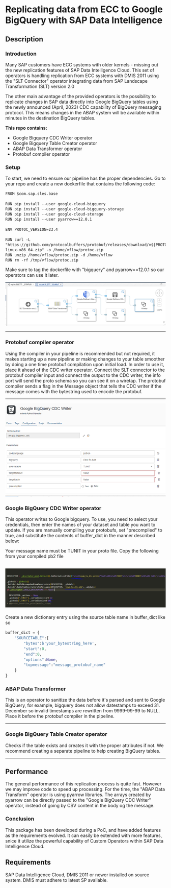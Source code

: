 # Replicating data from ECC to Google BigQuery with SAP Data Intelligence

## Description

### Introduction

Many SAP customers have ECC systems with older kernels - missing out the new replication features of SAP Data Intelligence Cloud. This set of operators is handling replication from ECC systems with DMIS 2011 using the "SLT Connector" operator integrating data from SAP Landscape Transformation (SLT) version 2.0

The other main advantage of the provided operators is the possibility to replicate changes in SAP data directly into Google BigQuery tables using the newly announced (April, 2023) CDC capability of BigQuery messaging protocol. This means changes in the ABAP system will be available within minutes in the destination BigQuery tables.


**This repo contains:**
<ul>
    <li>Google Bigquery CDC Writer operator</li>
    <li>Google Bigquery Table Creator operator</li>
    <li>ABAP Data Transformer operator</li>
    <li>Protobuf compiler operator</li>
</ul>



### Setup


To start, we need to ensure our pipeline has the proper dependencies.
Go to your repo and create a new dockerfile that contains the following code: 

    FROM $com.sap.sles.base

    RUN pip install --user google-cloud-bigquery
    RUN pip install --user google-cloud-bigquery-storage
    RUN pip install --user google-cloud-storage
    RUN pip install --user pyarrow==12.0.1

    ENV PROTOC_VERSION=23.4

    RUN curl -L "https://github.com/protocolbuffers/protobuf/releases/download/v${PROTOC_VERSION}/protoc-${PROTOC_VERSION}-linux-x86_64.zip" -o /home/vflow/protoc.zip 
    RUN unzip /home/vflow/protoc.zip -d /home/vflow 
    RUN rm -rf /tmp/vflow/protoc.zip
    

Make sure to tag the dockerfile with "bigquery" and pyarrow==12.0.1 so our operators can use it later.

![](raw/pipeline.png)

---

### Protobuf compiler operator

Using the compiler in your pipeline is recommended but not required, it makes starting up a new pipeline or making changes to your table smoother by doing a one time protobuf compilation upon initial load. In order to use it, place it ahead of the CDC writer operator. Connect the SLT connector to the protobuf compiler input and connect the output to the CDC writer, the info port will send the proto schema so you can see it on a wiretap. The protobuf compiler sends a flag in the Message object that tells the CDC writer if the message comes with the bytestring used to encode the protobuf.

---

![](raw/CDCconfig.PNG)

### Google BigQuery CDC Writer operator

This operator writes to Google bigquery.
To use, you need to select your credentials, then enter the names of your dataset and table you want to update.
If you are manually compiling your protobufs, set "precompiled" to true, and substitute the contents of buffer_dict in the manner described below:

Your message name must be TUNIT in your proto file.
Copy the following from your compiled pb2 file

![](raw/copythis.PNG)
---

Create a new dictionary entry using the source table name in buffer_dict like so

``` python
buffer_dict = {
    "SOURCETABLE":{
        "bytes":b'your_bytestring_here',
        "start":0,
        "end":0,
        "options":None,
        "topmessage":"message_protobuf_name"
    }
}
```

### ABAP Data Transformer

This is an operator to sanitize the data before it's parsed and sent to Google BigQuery, for example, bigquery does not allow datestamps to exceed 31. December so invalid timestamps are rewritten from 9999-99-99 to NULL. Place it before the protobuf compiler in the pipeline.

---

### Google BigQuery Table Creator operator

Checks if the table exists and creates it with the proper attributes if not. We recommend creating a separate pipeline to help creating BigQuery tables.

---
## Performance

The general performance of this replication process is quite fast. However we may improve code to speed up processing.  For the time, the "ABAP Data Transform" operator is using pyarrow libraries. The arrays created by pyarrow can be directly passed to the "Google BigQuery CDC Writer" operator, instead of going by CSV content in the body og the message.


### Conclusion

This package has been developed during a PoC, and have added features as the requirements evolved.  It can easily be extended with more features, snice it utilize the powerful capability of Custom Operators within SAP Data Intelligence Cloud.

## Requirements
SAP Data Intelligence Cloud, DMIS 2011 or newer installed on source system. DMIS must adhere to latest SP available.
